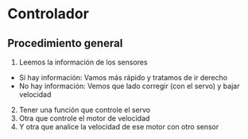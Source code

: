 # Controlador
## Procedimiento general
1. Leemos la información de los sensores
  * Sí hay información: Vamos más rápido y tratamos de ir derecho
  * No hay información: Vemos que lado corregir (con el servo) y bajar velocidad
2. Tener una función que controle el servo
3. Otra que controle el motor de velocidad
4. Y otra que analice la velocidad de ese motor con otro sensor
